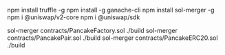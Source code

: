 npm install truffle -g
npm install -g ganache-cli
npm install sol-merger -g
npm i @uniswap/v2-core
npm i @uniswap/sdk

sol-merger contracts/PancakeFactory.sol ./build
sol-merger contracts/PancakePair.sol ./build
sol-merger contracts/PancakeERC20.sol ./build